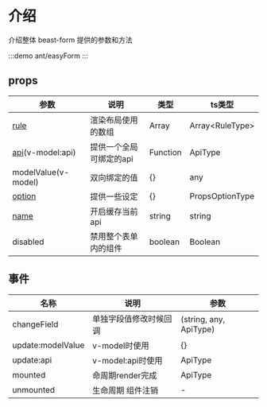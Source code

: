 # 介绍

介绍整体 beast-form 提供的参数和方法

:::demo 
ant/easyForm
:::

## props

| 参数                         | 说明                    | 类型     | ts类型                |
| ---------------------------- | ----------------------- | -------- | --------------------- |
| [rule](./rule.md)            | 渲染布局使用的数组      | Array    | Array&lt;RuleType&gt; |
| [api](./api.md)(v-model:api) | 提供一个全局可绑定的api | Function | ApiType               |
| modelValue(v-model)          | 双向绑定的值            | {}       | any                   |
| [option](./option.md)        | 提供一些设定            | {}       | PropsOptionType       |
| [name](./api.md#getapi)      | 开启缓存当前api         | string   | string                |
| disabled                     | 禁用整个表单内的组件    | boolean  | Boolean               |




## 事件

| 名称              | 说明                   | 参数                 |
| ----------------- | ---------------------- | -------------------- |
| changeField       | 单独字段值修改时候回调 | (string, any, ApiType) |
| update:modelValue | v-model时使用          | {}                   |
| update:api        | v-model:api时使用      | ApiType              |
| mounted           | 命周期render完成       | ApiType              |
| unmounted         | 生命周期 组件注销      | -                    |